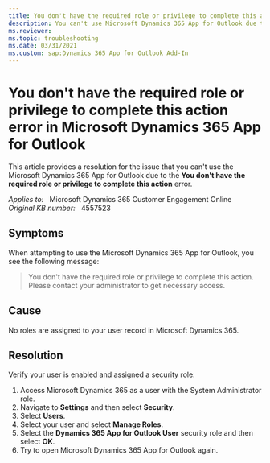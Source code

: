 ```yaml
---
title: You don't have the required role or privilege to complete this action error
description: You can't use Microsoft Dynamics 365 App for Outlook due to the error - You don't have the required role or privilege to complete this action. Provides a resolution.
ms.reviewer: 
ms.topic: troubleshooting
ms.date: 03/31/2021
ms.custom: sap:Dynamics 365 App for Outlook Add-In
---
```

# You don't have the required role or privilege to complete this action error in Microsoft Dynamics 365 App for Outlook

This article provides a resolution for the issue that you can't use the Microsoft Dynamics 365 App for Outlook due to the **You don't have the required role or privilege to complete this action** error.

_Applies to:_ &nbsp; Microsoft Dynamics 365 Customer Engagement Online  
_Original KB number:_ &nbsp; 4557523

## Symptoms

When attempting to use the Microsoft Dynamics 365 App for Outlook, you see the following message:

> You don't have the required role or privilege to complete this action. Please contact your administrator to get necessary access.

## Cause

No roles are assigned to your user record in Microsoft Dynamics 365.

## Resolution

Verify your user is enabled and assigned a security role:

1. Access Microsoft Dynamics 365 as a user with the System Administrator role.
2. Navigate to **Settings** and then select **Security**.
3. Select **Users**.
4. Select your user and select **Manage Roles**.
5. Select the **Dynamics 365 App for Outlook User** security role and then select **OK**.
6. Try to open Microsoft Dynamics 365 App for Outlook again.
